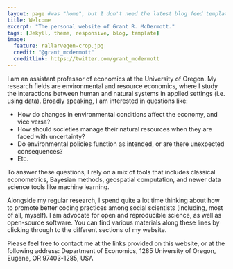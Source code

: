 ```yaml
---
layout: page #was "home", but I don't need the latest blog feed template on the homepage
title: Welcome
excerpt: "The personal website of Grant R. McDermott."
tags: [Jekyll, theme, responsive, blog, template]
image:
  feature: rallarvegen-crop.jpg
  credit: "@grant_mcdermott"
  creditlink: https://twitter.com/grant_mcdermott
---
```


I am an assistant professor of economics at the University of Oregon. My research fields are environmental and resource economics, where I study the interactions between human and natural systems in applied settings (i.e. using data). Broadly speaking, I am interested in questions like: 

- How do changes in environmental conditions affect the economy, and vice versa? 
- How should societies manage their natural resources when they are faced with uncertainty? 
- Do environmental policies function as intended, or are there unexpected consequences?
- Etc.

To answer these questions, I rely on a mix of tools that includes classical econometrics, Bayesian methods, geospatial computation, and newer data science tools like machine learning. 

Alongside my regular research, I spend quite a lot time thinking about how to promote better coding practices among social scientists (including, most of all, myself). I am advocate for open and reproducible science, as well as open-source software. You can find various materials along these lines by clicking through to the different sections of my website.

Please feel free to contact me at the links provided on this website, or at the following address: Department of Economics, 1285 University of Oregon, Eugene, OR 97403-1285, USA

<!--
<p class="rss-subscribe">Subscribe <a href="{{ "/feed.xml" | prepend: site.baseurl }}" target="_blank">via RSS</a>.</p>
-->
